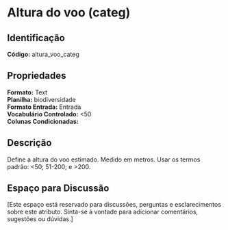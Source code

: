 # Altura do voo (categ)

## Identificação
**Código:** altura_voo_categ

## Propriedades
**Formato:** Text  
**Planilha:** biodiversidade  
**Formato Entrada:** Entrada  
**Vocabulário Controlado:** <50  
**Colunas Condicionadas:**   

## Descrição
Define a altura do voo estimado. Medido em metros. Usar os termos padrão: <50; 51-200; e >200.

## Espaço para Discussão
[Este espaço está reservado para discussões, perguntas e esclarecimentos sobre este atributo. Sinta-se à vontade para adicionar comentários, sugestões ou dúvidas.]
